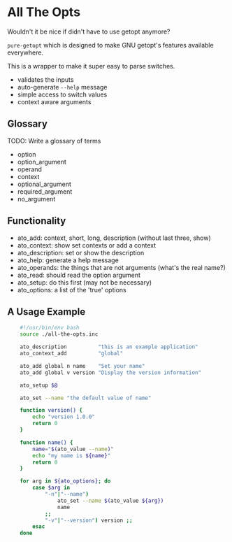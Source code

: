 # All The Opts

Wouldn't it be nice if didn't have to use getopt anymore?

`pure-getopt` which is designed to make GNU getopt's features available everywhere.

This is a wrapper to make it super easy to parse switches.

- validates the inputs
- auto-generate `--help` message
- simple access to switch values
- context aware arguments


## Glossary

TODO: Write a glossary of terms

- option
- option_argument
- operand
- context
- optional_argument
- required_argument
- no_argument


## Functionality

- ato_add:             context, short, long, description (without last three, show)
- ato_context:         show set contexts or add a context
- ato_description:     set or show the description
- ato_help:            generate a help message
- ato_operands:        the things that are not arguments (what's the real name?)
- ato_read:            should read the option argument
- ato_setup:           do this first (may not be necessary)
- ato_options:         a list of the 'true' options

## A Usage Example

``` bash
    #!/usr/bin/env bash
    source ./all-the-opts.inc

    ato_description          "this is an example application"
    ato_context_add          "global"

    ato_add global n name    "Set your name"
    ato_add global v version "Display the version information"

    ato_setup $@

    ato_set --name "the default value of name"

    function version() {
        echo "version 1.0.0"
        return 0
    }

    function name() {
        name="$(ato_value --name)"
        echo "my name is ${name}"
        return 0
    }

    for arg in ${ato_options}; do
        case $arg in
            "-n"|"--name")
                ato_set --name $(ato_value ${arg})
                name
            ;;
            "-v"|"--version") version ;;
        esac
    done
```
